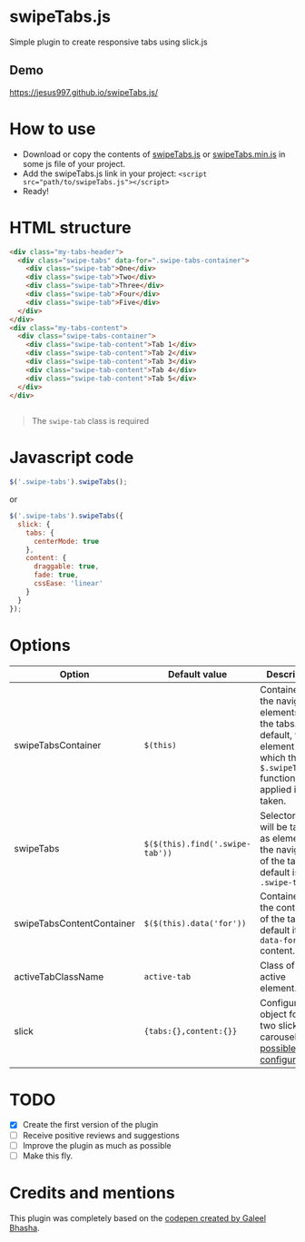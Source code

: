 # swipeTabs.js
Simple plugin to create responsive tabs using slick.js

## Demo
https://jesus997.github.io/swipeTabs.js/

# How to use
* Download or copy the contents of [swipeTabs.js](https://raw.githubusercontent.com/jesus997/swipeTabs.js/master/swipeTabs.js) or [swipeTabs.min.js](https://raw.githubusercontent.com/jesus997/swipeTabs.js/master/swipeTabs.min.js) in some js file of your project.
* Add the swipeTabs.js link in your project: `<script src="path/to/swipeTabs.js"></script>`
* Ready!

# HTML structure
```html
<div class="my-tabs-header">
  <div class="swipe-tabs" data-for=".swipe-tabs-container">
    <div class="swipe-tab">One</div>
    <div class="swipe-tab">Two</div>
    <div class="swipe-tab">Three</div>
    <div class="swipe-tab">Four</div>
    <div class="swipe-tab">Five</div>
  </div>
</div>
<div class="my-tabs-content">
  <div class="swipe-tabs-container">
    <div class="swipe-tab-content">Tab 1</div>
    <div class="swipe-tab-content">Tab 2</div>
    <div class="swipe-tab-content">Tab 3</div>
    <div class="swipe-tab-content">Tab 4</div>
    <div class="swipe-tab-content">Tab 5</div>
  </div>
</div>
  
```
> The `swipe-tab` class is required

# Javascript code
```javascript
$('.swipe-tabs').swipeTabs();
```

or

```javascript
$('.swipe-tabs').swipeTabs({
  slick: {
    tabs: {
      centerMode: true
    },
    content: {
      draggable: true,
      fade: true,
      cssEase: 'linear'
    }
  }
});
```

# Options
Option | Default value | Description
-------|---------------|------------
swipeTabsContainer | ``$(this)`` | Container of the navigation elements of the tabs. By default, the element to which the ``$.swipeTabs()`` function was applied is taken.
swipeTabs | ``$($(this).find('.swipe-tab'))`` | Selector that will be taken as element of the navigation of the tab. By default is ``.swipe-tab``
swipeTabsContentContainer | ``$($(this).data('for'))`` | Container of the contents of the tab. By default it is the ``data-for`` content.
activeTabClassName | ``active-tab`` | Class of the active element.
slick | ``{tabs:{},content:{}}`` | Configuration object for the two slick-carousel. [See possible configurations](https://github.com/kenwheeler/slick#settings).

# TODO
- [x] Create the first version of the plugin
- [ ] Receive positive reviews and suggestions
- [ ] Improve the plugin as much as possible
- [ ] Make this fly.

# Credits and mentions
This plugin was completely based on the [codepen created by Galeel Bhasha](https://codepen.io/gbhasha/pen/gaggRR).
